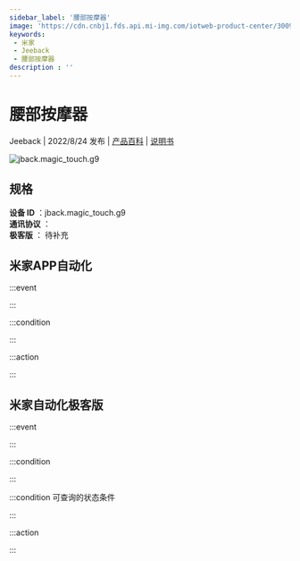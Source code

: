 ```yaml
---
sidebar_label: '腰部按摩器'
image: 'https://cdn.cnbj1.fds.api.mi-img.com/iotweb-product-center/30098a12bfa86fb3381ce70010f1786a_1657008513993.png?GalaxyAccessKeyId=AKVGLQWBOVIRQ3XLEW&Expires=9223372036854775807&Signature=c6f+5Ld3A6uinAZbRku/mQrHp1U='
keywords: 
 - 米家
 - Jeeback
 - 腰部按摩器
description : ''
---
```

# 腰部按摩器

Jeeback | 2022/8/24 发布 | [产品百科](https://home.mi.com/webapp/content/baike/product/index.html?model=jback.magic_touch.g9/) | [说明书](https://home.mi.com/views/introduction.html?model=jback.magic_touch.g9&region=cn)

![jback.magic_touch.g9](https://cdn.cnbj1.fds.api.mi-img.com/iotweb-product-center/30098a12bfa86fb3381ce70010f1786a_1657008513993.png?GalaxyAccessKeyId=AKVGLQWBOVIRQ3XLEW&Expires=9223372036854775807&Signature=c6f+5Ld3A6uinAZbRku/mQrHp1U=)

## 规格  
> 
**设备 ID** ：jback.magic_touch.g9  
**通讯协议** ：  
**极客版**  ： 待补充 


## 米家APP自动化  

:::event  

:::

:::condition  

:::

:::action   

:::

## 米家自动化极客版  

:::event  

:::

:::condition  

:::

:::condition 可查询的状态条件  

:::

:::action  

:::

        
